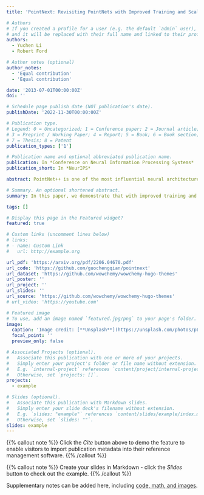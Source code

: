 ```yaml
---
title: 'PointNext: Revisiting PointNets with Improved Training and Scaling Strategies.'

# Authors
# If you created a profile for a user (e.g. the default `admin` user), write the username (folder name) here
# and it will be replaced with their full name and linked to their profile.
authors:
  - Yuchen Li
  - Robert Ford

# Author notes (optional)
author_notes:
  - 'Equal contribution'
  - 'Equal contribution'

date: '2013-07-01T00:00:00Z'
doi: ''

# Schedule page publish date (NOT publication's date).
publishDate: '2022-11-30T00:00:00Z'

# Publication type.
# Legend: 0 = Uncategorized; 1 = Conference paper; 2 = Journal article;
# 3 = Preprint / Working Paper; 4 = Report; 5 = Book; 6 = Book section;
# 7 = Thesis; 8 = Patent
publication_types: ['1']

# Publication name and optional abbreviated publication name.
publication: In *Conference on Neural Information Processing Systems*
publication_short: In *NeurIPS*

abstract: PointNet++ is one of the most influential neural architectures for point cloud understanding. Although the accuracy of PointNet++ has been largely surpassed by recent networks such as PointMLP and Point Transformer, we find that a large portion of the performance gain is due to improved training strategies, i.e. data augmentation and optimization techniques, and increased model sizes rather than architectural innovations. Thus, the full potential of PointNet++ has yet to be explored. In this work, we revisit the classical PointNet++ through a systematic study of model training and scaling strategies, and offer two major contributions. First, we propose a set of improved training strategies that significantly improve PointNet++ performance. For example, we show that, without any change in architecture, the overall accuracy (OA) of PointNet++ on ScanObjectNN object classification can be raised from 77.9% to 86.1%, even outperforming state-of-theart PointMLP. Second, we introduce an inverted residual bottleneck design and separable MLPs into PointNet++ to enable efficient and effective model scaling and propose PointNeXt, the next version of PointNets. PointNeXt can be flexibly scaled up and outperforms state-of-the-art methods on both 3D classification and segmentation tasks. For classification, PointNeXt reaches an overall accuracy of 87:7% on ScanObjectNN, surpassing PointMLP by 2:3%, while being 10  faster in inference. For semantic segmentation, PointNeXt establishes a new state-of-theart performance with 74:9% mean IoU on S3DIS (6-fold cross-validation), being superior to the recent Point Transformer. The code and models are available at https://github.com/guochengqian/pointnext.

# Summary. An optional shortened abstract.
summary: In this paper, we demonstrate that with improved training and scaling strategies, the performance ofPointNet++ can be increased to exceed the current state of the art. More specifically, we quantify theeffect of each data augmentation and optimization technique that are widely used today, and proposea set of improved training strategies. These strategies can be easily applied to boost the performanceof PointNet++ and other representative works. We also introduce the Inverted Residual MLP blockinto PointNet++ to develop PointNeXt. We demonstrate that PointNeXt has superior performanceand scalability over PointNet++ on various benchmarks while maintaining high throughput. Thiswork aims to guide researchers toward paying more attention to the effects of training and scalingstrategies and motivate future work in this direction.

tags: []

# Display this page in the Featured widget?
featured: true

# Custom links (uncomment lines below)
# links:
# - name: Custom Link
#   url: http://example.org

url_pdf: 'https://arxiv.org/pdf/2206.04670.pdf'
url_code: 'https://github.com/guochengqian/pointnext'
url_dataset: 'https://github.com/wowchemy/wowchemy-hugo-themes'
url_poster: ''
url_project: ''
url_slides: ''
url_source: 'https://github.com/wowchemy/wowchemy-hugo-themes'
# url_video: 'https://youtube.com'

# Featured image
# To use, add an image named `featured.jpg/png` to your page's folder.
image:
  caption: 'Image credit: [**Unsplash**](https://unsplash.com/photos/pLCdAaMFLTE)'
  focal_point: ''
  preview_only: false

# Associated Projects (optional).
#   Associate this publication with one or more of your projects.
#   Simply enter your project's folder or file name without extension.
#   E.g. `internal-project` references `content/project/internal-project/index.md`.
#   Otherwise, set `projects: []`.
projects:
  - example

# Slides (optional).
#   Associate this publication with Markdown slides.
#   Simply enter your slide deck's filename without extension.
#   E.g. `slides: "example"` references `content/slides/example/index.md`.
#   Otherwise, set `slides: ""`.
slides: example
---
```


{{% callout note %}}
Click the _Cite_ button above to demo the feature to enable visitors to import publication metadata into their reference management software.
{{% /callout %}}

{{% callout note %}}
Create your slides in Markdown - click the _Slides_ button to check out the example.
{{% /callout %}}

Supplementary notes can be added here, including [code, math, and images](https://wowchemy.com/docs/writing-markdown-latex/).
